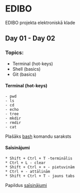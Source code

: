 # EDIBO
EDIBO projekta elektroniskā klade
## Day 01 - Day 02
### Topics:
- Terminal (hot-keys)
- Shell (basics)
- Git (basics)

#### Terminal (hot-keys)
  ```
  - pwd
  - ls
  - cd
  - echo
  - tree
  - mkdir
  - rmdir
  - cat
  ```
   Plašāks [bash](https://ss64.com/bash/) komandu saraksts
   
#### Saīsinājumi
```
* Shift + Ctrl + T -terminālis 
* Ctrl + L - clear
* Shift + Ctrl + + - pietuvinām
* Ctrl + - attālinām
* Shift + Ctrl + T - jauns tabs 
```
Papildus [saīsinājumi](https://code.visualstudio.com/shortcuts/keyboard-shortcuts-linux.pdf)

